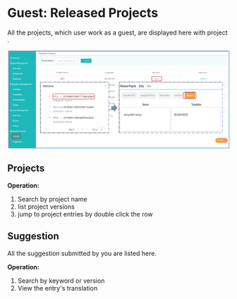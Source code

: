 # Guest: Released Projects

All the projects, which user work as a guest, are displayed here with project . 

![](/assets/suggestion.png)

## Projects

**Operation:**
1. Search by project name
2. list project versions
3. jump to project entries by double click the row


## Suggestion

All the suggestion submitted by you are listed here.

**Operation:**
1. Search by keyword or version
2. View the entry's translation











